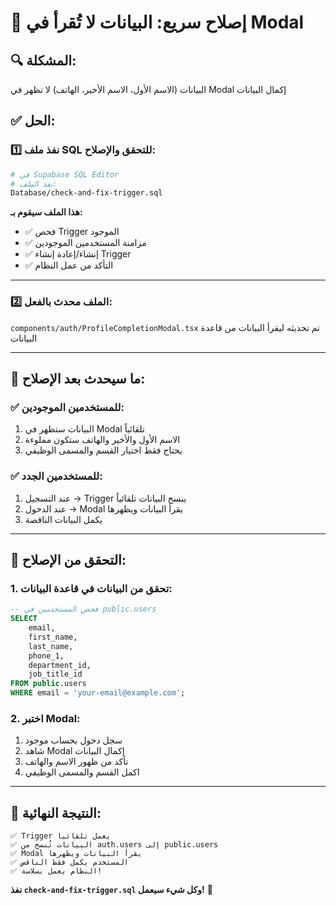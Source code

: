 # 🚨 إصلاح سريع: البيانات لا تُقرأ في Modal

## 🔍 المشكلة:
البيانات (الاسم الأول، الاسم الأخير، الهاتف) لا تظهر في Modal إكمال البيانات

## ✅ الحل:

### 1️⃣ **نفذ ملف SQL للتحقق والإصلاح:**
```bash
# في Supabase SQL Editor
# نفذ الملف:
Database/check-and-fix-trigger.sql
```

**هذا الملف سيقوم بـ:**
- ✅ فحص Trigger الموجود
- ✅ مزامنة المستخدمين الموجودين
- ✅ إنشاء/إعادة إنشاء Trigger
- ✅ التأكد من عمل النظام

---

### 2️⃣ **الملف محدث بالفعل:**
`components/auth/ProfileCompletionModal.tsx` تم تحديثه ليقرأ البيانات من قاعدة البيانات

---

## 🔄 ما سيحدث بعد الإصلاح:

### ✅ **للمستخدمين الموجودين:**
1. البيانات ستظهر في Modal تلقائياً
2. الاسم الأول والأخير والهاتف ستكون مملوءة
3. يحتاج فقط اختيار القسم والمسمى الوظيفي

### ✅ **للمستخدمين الجدد:**
1. عند التسجيل → Trigger ينسخ البيانات تلقائياً
2. عند الدخول → Modal يقرأ البيانات ويظهرها
3. يكمل البيانات الناقصة

---

## 🎯 التحقق من الإصلاح:

### 1. **تحقق من البيانات في قاعدة البيانات:**
```sql
-- فحص المستخدمين في public.users
SELECT 
    email,
    first_name,
    last_name,
    phone_1,
    department_id,
    job_title_id
FROM public.users
WHERE email = 'your-email@example.com';
```

### 2. **اختبر Modal:**
1. سجل دخول بحساب موجود
2. شاهد Modal إكمال البيانات
3. تأكد من ظهور الاسم والهاتف
4. اكمل القسم والمسمى الوظيفي

---

## 🚀 النتيجة النهائية:

```
✅ Trigger يعمل تلقائياً
✅ البيانات تُنسخ من auth.users إلى public.users
✅ Modal يقرأ البيانات ويظهرها
✅ المستخدم يكمل فقط الناقص
✅ النظام يعمل بسلاسة!
```

**نفذ `check-and-fix-trigger.sql` وكل شيء سيعمل!** 🎉
